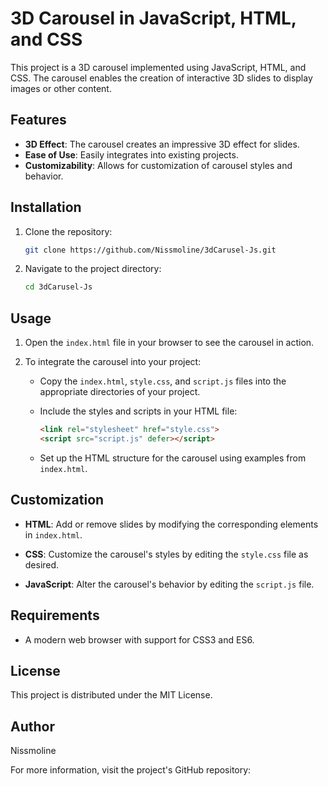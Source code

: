 # 3D Carousel in JavaScript, HTML, and CSS

This project is a 3D carousel implemented using JavaScript, HTML, and CSS. The carousel enables the creation of interactive 3D slides to display images or other content.

## Features

- **3D Effect**: The carousel creates an impressive 3D effect for slides.
- **Ease of Use**: Easily integrates into existing projects.
- **Customizability**: Allows for customization of carousel styles and behavior.

## Installation

1. Clone the repository:

   ```bash
   git clone https://github.com/Nissmoline/3dCarusel-Js.git
   ```

2. Navigate to the project directory:

   ```bash
   cd 3dCarusel-Js
   ```

## Usage

1. Open the `index.html` file in your browser to see the carousel in action.

2. To integrate the carousel into your project:

   - Copy the `index.html`, `style.css`, and `script.js` files into the appropriate directories of your project.

   - Include the styles and scripts in your HTML file:

     ```html
     <link rel="stylesheet" href="style.css">
     <script src="script.js" defer></script>
     ```

   - Set up the HTML structure for the carousel using examples from `index.html`.

## Customization

- **HTML**: Add or remove slides by modifying the corresponding elements in `index.html`.

- **CSS**: Customize the carousel's styles by editing the `style.css` file as desired.

- **JavaScript**: Alter the carousel's behavior by editing the `script.js` file.

## Requirements

- A modern web browser with support for CSS3 and ES6.

## License

This project is distributed under the MIT License.

## Author

Nissmoline

For more information, visit the project's GitHub repository:  
